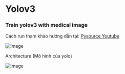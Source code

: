 # Yolov3
### Train yolov3 with medical image
Cách run tham khảo hướng dẫn tại: [Pysource Youtube](https://www.youtube.com/watch?v=_FNfRtXEbr4)

![image](https://user-images.githubusercontent.com/120777599/228453715-4438f9cc-7a78-4b2d-a4fd-94ea743f2781.png)

Architecture (Mô hình của yolo)

![image](https://user-images.githubusercontent.com/120777599/228453849-b5fde3a5-73a5-4508-a41a-6f826719d59e.png)

